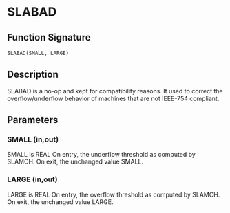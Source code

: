 # SLABAD

## Function Signature

```fortran
SLABAD(SMALL, LARGE)
```

## Description


 SLABAD is a no-op and kept for compatibility reasons. It used
 to correct the overflow/underflow behavior of machines that
 are not IEEE-754 compliant.

## Parameters

### SMALL (in,out)

SMALL is REAL On entry, the underflow threshold as computed by SLAMCH. On exit, the unchanged value SMALL.

### LARGE (in,out)

LARGE is REAL On entry, the overflow threshold as computed by SLAMCH. On exit, the unchanged value LARGE.

